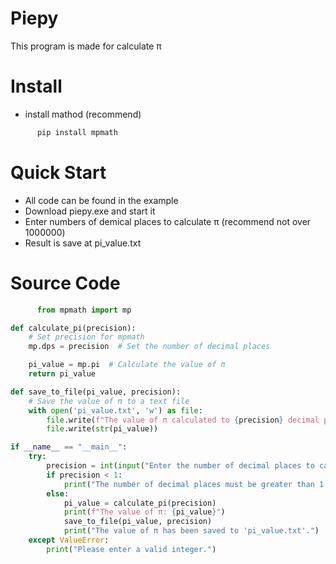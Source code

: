 # Piepy
This program is made for calculate π

# Install
- install mathod (recommend)
``` python
      pip install mpmath
```

# Quick Start
- All code can be found in the example
- Download piepy.exe and start it
- Enter numbers of demical places to calculate π (recommend not over 1000000)
- Result is save at pi_value.txt



# Source Code
``` python
      from mpmath import mp

def calculate_pi(precision):
    # Set precision for mpmath
    mp.dps = precision  # Set the number of decimal places

    pi_value = mp.pi  # Calculate the value of π
    return pi_value

def save_to_file(pi_value, precision):
    # Save the value of π to a text file
    with open('pi_value.txt', 'w') as file:
        file.write(f"The value of π calculated to {precision} decimal places is:\n")
        file.write(str(pi_value))

if __name__ == "__main__":
    try:
        precision = int(input("Enter the number of decimal places to calculate π: "))
        if precision < 1:
            print("The number of decimal places must be greater than 1.")
        else:
            pi_value = calculate_pi(precision)
            print(f"The value of π: {pi_value}")
            save_to_file(pi_value, precision)
            print("The value of π has been saved to 'pi_value.txt'.")
    except ValueError:
        print("Please enter a valid integer.")
```
